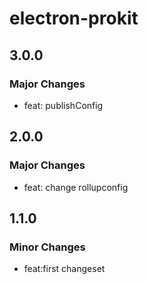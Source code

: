 # electron-prokit

## 3.0.0

### Major Changes

- feat: publishConfig

## 2.0.0

### Major Changes

- feat: change rollupconfig

## 1.1.0

### Minor Changes

- feat:first changeset
